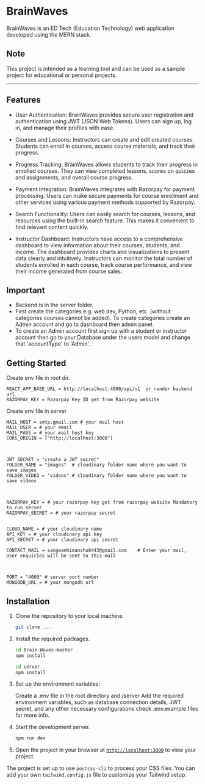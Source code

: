 # BrainWaves

BrainWaves is an ED Tech (Education Technology) web application developed using the MERN stack.

## Note

This project is intended as a learning tool and can be used as a sample project for educational or personal projects.


***
## Features

* User Authentication: BrainWaves provides secure user registration and authentication using JWT (JSON Web Tokens). Users can sign up, log in, and manage their 
  profiles with ease.
  
* Courses and Lessons: Instructors can create and edit created courses. Students can enroll in courses, access course materials, and track their progress.
* Progress Tracking: BrainWaves allows students to track their progress in enrolled courses. They can view completed lessons, scores on quizzes and 
  assignments, and overall course progress.
  
* Payment Integration: BrainWaves integrates with Razorpay for payment processing. Users can make secure payments for course enrollment and other services 
  using various payment methods supported by Razorpay.
  
* Search Functionality: Users can easily search for courses, lessons, and resources using the built-in search feature. This makes it convenient to find relevant 
  content quickly.
  
* Instructor Dashboard: Instructors have access to a comprehensive dashboard to view information about their courses, students, and income. The 
 dashboard provides charts and visualizations to present data clearly and intuitively. Instructors can monitor the total number of students enrolled in 
 each course, track course performance, and view their income generated from course sales.


## Important
* Backend is  in the server folder.
* First create the categories e.g. web dev, Python, etc. (without categories courses cannot be added). To create categories create an Admin account and go to dashboard then admin panel.
* To create an Admin account first sign up with a student or instructor account then go to your Database under the users model and change that 'accountType' to 'Admin'.

## Getting Started
Create env file in root dir.
```
REACT_APP_BASE_URL = http://localhost:4000/api/v1  or render backend url
RAZORPAY_KEY = Razorpay Key ID get from Razorpay website
```

Create env file in server
```
MAIL_HOST = smtp.gmail.com # your mail host
MAIL_USER = # your email
MAIL_PASS = # your mail host key
CORS_ORIGIN = ["http://localhost:3000"]



JWT_SECRET = "create a JWT secret"
FOLDER_NAME = "images"  # cloudinary folder name where you want to save images
FOLDER_VIDEO = "videos" # cloudinary folder name where you want to save videos



RAZORPAY_KEY = # your razorpay key get from razorpay website Mandatory to run server
RAZORPAY_SECRET = # your razorpay secret 


CLOUD_NAME = # your cloudinary name
API_KEY = # your cloudinary api key
API_SECRET = # your cloudinary api secret

CONTACT_MAIL = sangwanhimanshu8443@gmail.com    # Enter your mail, User enquiries will be sent to this mail



PORT = "4000" # server port number
MONGODB_URL = # your mongodb url
```

## Installation

1. Clone the repository to your local machine.
    ```sh
    git clone ...
    ```

2. Install the required packages.
    ```sh
    cd Brain-Waves-master
    npm install
    
    cd server
    npm install
    ```

3. Set up the environment variables:

   Create a .env file in the root directory and /server
   Add the required environment variables, such as database connection details, JWT secret, and any other necessary configurations check .env.example files for more info.


4. Start the development server.
    ```sh
    npm run dev
    ```

5. Open the project in your browser at [`http://localhost:3000`](http://localhost:3000) to view your project.

The project is set up to use `postcss-cli` to process your CSS files. You can add your own `tailwind.config.js` file to customize your Tailwind setup.
